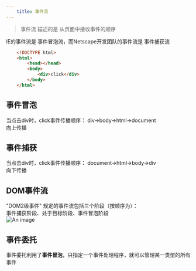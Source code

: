 ```yaml
---
    title: 事件流
---
```

>事件流  描述的是  从页面中接收事件的顺序

IE的事件流是 事件冒泡流，而Netscape开发团队的事件流是 事件捕获流

```html
    <!DOCTYPE html>
    <html>
        <head></head>
        <body>
            <div>click</div>
        </body>
    </html>
```

## 事件冒泡
当点击div时，click事件传播顺序： div->body->html->document <br>
向上传播
## 事件捕获
当点击div时，click事件传播顺序： document->html->body->div <br>
向下传播
## DOM事件流
"DOM2级事件" 规定的事件流包括三个阶段（按顺序为）：<br>
事件捕获阶段、处于目标阶段、事件冒泡阶段<br>
![An image](/imgs/event.png)

## 事件委托
事件委托利用了**事件冒泡**，只指定一个事件处理程序，就可以管理某一类型的所有事件
